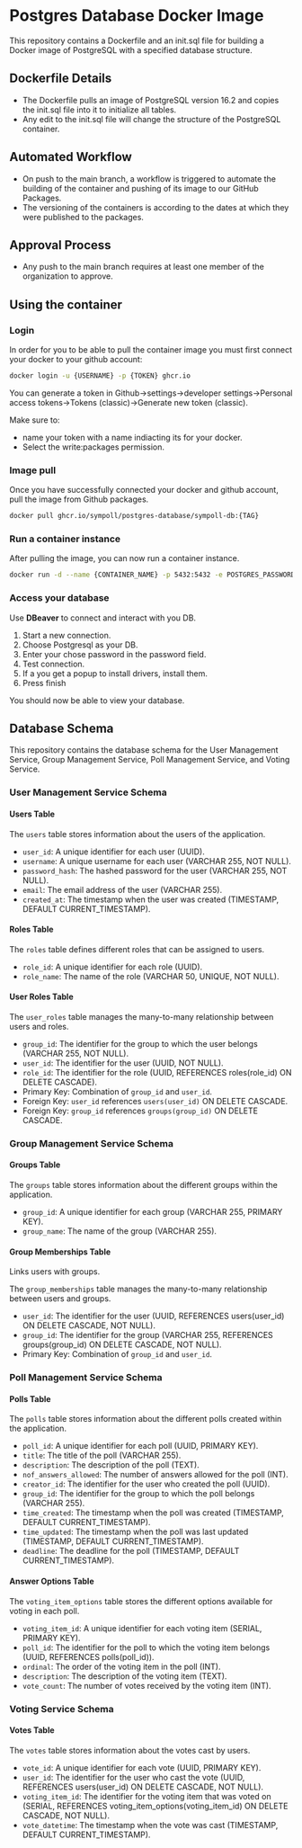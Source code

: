 # Postgres Database Docker Image

This repository contains a Dockerfile and an init.sql file for building a Docker image of PostgreSQL with a specified database structure.

## Dockerfile Details

- The Dockerfile pulls an image of PostgreSQL version 16.2 and copies the init.sql file into it to initialize all tables.
- Any edit to the init.sql file will change the structure of the PostgreSQL container.

## Automated Workflow

- On push to the main branch, a workflow is triggered to automate the building of the container and pushing of its image to our GitHub Packages.
- The versioning of the containers is according to the dates at which they were published to the packages.

## Approval Process

- Any push to the main branch requires at least one member of the organization to approve.

## Using the container

### Login

In order for you to be able to pull the container image you must first connect your docker to your github account:

```bash
docker login -u {USERNAME} -p {TOKEN} ghcr.io
```

You can generate a token in Github->settings->developer settings->Personal access tokens->Tokens (classic)->Generate new token (classic).

Make sure to:

- name your token with a name indiacting its for your docker.
- Select the write:packages permission.

### Image pull

Once you have successfully connected your docker and github account, pull the image from Github packages.

```bash
docker pull ghcr.io/sympoll/postgres-database/sympoll-db:{TAG}
```

### Run a container instance

After pulling the image, you can now run a container instance.

```bash
docker run -d --name {CONTAINER_NAME} -p 5432:5432 -e POSTGRES_PASSWORD={PASSWORD} {IMAGE_HASH}
```

### Access your database

Use **DBeaver** to connect and interact with you DB.

1) Start a new connection.
2) Choose Postgresql as your DB.
3) Enter your chose password in the password field.
4) Test connection.
5) If a you get a popup to install drivers, install them.
6) Press finish

You should now be able to view your database.

## Database Schema

This repository contains the database schema for the User Management Service, Group Management Service, Poll Management Service, and Voting Service.

### User Management Service Schema

#### Users Table

The `users` table stores information about the users of the application.
- `user_id`: A unique identifier for each user (UUID).
- `username`: A unique username for each user (VARCHAR 255, NOT NULL).
- `password_hash`: The hashed password for the user (VARCHAR 255, NOT NULL).
- `email`: The email address of the user (VARCHAR 255).
- `created_at`: The timestamp when the user was created (TIMESTAMP, DEFAULT CURRENT_TIMESTAMP).

#### Roles Table

The `roles` table defines different roles that can be assigned to users.
- `role_id`: A unique identifier for each role (UUID).
- `role_name`: The name of the role (VARCHAR 50, UNIQUE, NOT NULL).

#### User Roles Table

The `user_roles` table manages the many-to-many relationship between users and roles.
- `group_id`: The identifier for the group to which the user belongs (VARCHAR 255, NOT NULL).
- `user_id`: The identifier for the user (UUID, NOT NULL).
- `role_id`: The identifier for the role (UUID, REFERENCES roles(role_id) ON DELETE CASCADE).
- Primary Key: Combination of `group_id` and `user_id`.
- Foreign Key: `user_id` references `users(user_id)` ON DELETE CASCADE.
- Foreign Key: `group_id` references `groups(group_id)` ON DELETE CASCADE.

### Group Management Service Schema

#### Groups Table

The `groups` table stores information about the different groups within the application.
- `group_id`: A unique identifier for each group (VARCHAR 255, PRIMARY KEY).
- `group_name`: The name of the group (VARCHAR 255).

#### Group Memberships Table

Links users with groups.

The `group_memberships` table manages the many-to-many relationship between users and groups.
- `user_id`: The identifier for the user (UUID, REFERENCES users(user_id) ON DELETE CASCADE, NOT NULL).
- `group_id`: The identifier for the group (VARCHAR 255, REFERENCES groups(group_id) ON DELETE CASCADE, NOT NULL).
- Primary Key: Combination of `group_id` and `user_id`.

### Poll Management Service Schema

#### Polls Table

The `polls` table stores information about the different polls created within the application.
- `poll_id`: A unique identifier for each poll (UUID, PRIMARY KEY).
- `title`: The title of the poll (VARCHAR 255).
- `description`: The description of the poll (TEXT).
- `nof_answers_allowed`: The number of answers allowed for the poll (INT).
- `creator_id`: The identifier for the user who created the poll (UUID).
- `group_id`: The identifier for the group to which the poll belongs (VARCHAR 255).
- `time_created`: The timestamp when the poll was created (TIMESTAMP, DEFAULT CURRENT_TIMESTAMP).
- `time_updated`: The timestamp when the poll was last updated (TIMESTAMP, DEFAULT CURRENT_TIMESTAMP).
- `deadline`: The deadline for the poll (TIMESTAMP, DEFAULT CURRENT_TIMESTAMP).

#### Answer Options Table

The `voting_item_options` table stores the different options available for voting in each poll.
- `voting_item_id`: A unique identifier for each voting item (SERIAL, PRIMARY KEY).
- `poll_id`: The identifier for the poll to which the voting item belongs (UUID, REFERENCES polls(poll_id)).
- `ordinal`: The order of the voting item in the poll (INT).
- `description`: The description of the voting item (TEXT).
- `vote_count`: The number of votes received by the voting item (INT).

### Voting Service Schema

#### Votes Table

The `votes` table stores information about the votes cast by users.
- `vote_id`: A unique identifier for each vote (UUID, PRIMARY KEY).
- `user_id`: The identifier for the user who cast the vote (UUID, REFERENCES users(user_id) ON DELETE CASCADE, NOT NULL).
- `voting_item_id`: The identifier for the voting item that was voted on (SERIAL, REFERENCES voting_item_options(voting_item_id) ON DELETE CASCADE, NOT NULL).
- `vote_datetime`: The timestamp when the vote was cast (TIMESTAMP, DEFAULT CURRENT_TIMESTAMP).